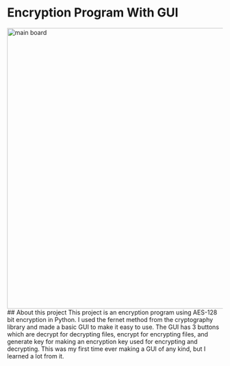 # Encryption Program With GUI
<img width="654" alt="main board" src="https://github.com/zach-lawrence-1/python_scripts/blob/dd229acee15cb0ef869440e759942bc1618cab2d/encryption/aes-128-fernet/encrypt.PNG">
## About this project
This project is an encryption program using AES-128 bit encryption in Python. I used the fernet method from the cryptography library and made a basic GUI to make it easy to use. The GUI has 3 buttons which are decrypt for decrypting files, encrypt for
encrypting files, and generate key for making an encryption key used for encrypting and decrypting. This was my first time ever making a GUI of any kind, but I learned a lot from it.

